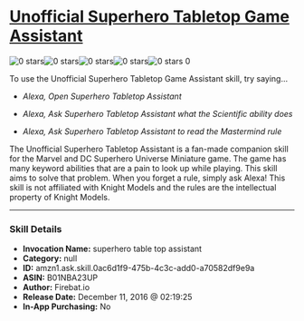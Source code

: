 # [Unofficial Superhero Tabletop Game Assistant](http://alexa.amazon.com/#skills/amzn1.ask.skill.0ac6d1f9-475b-4c3c-add0-a70582df9e9a)
![0 stars](../../images/ic_star_border_black_18dp_1x.png)![0 stars](../../images/ic_star_border_black_18dp_1x.png)![0 stars](../../images/ic_star_border_black_18dp_1x.png)![0 stars](../../images/ic_star_border_black_18dp_1x.png)![0 stars](../../images/ic_star_border_black_18dp_1x.png) 0

To use the Unofficial Superhero Tabletop Game Assistant skill, try saying...

* *Alexa,  Open Superhero Tabletop Assistant*

* *Alexa, Ask Superhero Tabletop Assistant what the Scientific ability does*

* *Alexa, Ask Superhero Tabletop Assistant to read the Mastermind rule*

The Unofficial Superhero Tabletop Assistant is a fan-made companion skill for the Marvel and DC Superhero Universe Miniature game. The game has many keyword abilities that are a pain to look up while playing. This skill aims to solve that problem. When you forget a rule, simply ask Alexa! This skill is not affiliated with Knight Models and the rules are the intellectual property of Knight Models.

***

### Skill Details

* **Invocation Name:** superhero table top assistant
* **Category:** null
* **ID:** amzn1.ask.skill.0ac6d1f9-475b-4c3c-add0-a70582df9e9a
* **ASIN:** B01NBA23UP
* **Author:** Firebat.io
* **Release Date:** December 11, 2016 @ 02:19:25
* **In-App Purchasing:** No
